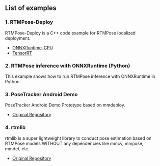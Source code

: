 ## List of examples

### 1. RTMPose-Deploy

RTMPose-Deploy is a C++ code example for RTMPose localized deployment.

- [ONNXRuntime-CPU](https://github.com/HW140701/RTMPose-Deploy)
- [TensorRT](https://github.com/Dominic23331/rtmpose_tensorrt)

### 2. RTMPose inference with ONNXRuntime (Python)

This example shows how to run RTMPose inference with ONNXRuntime in Python.

### 3. PoseTracker Android Demo

PoseTracker Android Demo Prototype based on mmdeploy.

- [Original Repository](https://github.com/hanrui1sensetime/PoseTracker-Android-Prototype)

### 4. rtmlib

rtmlib is a super lightweight library to conduct pose estimation based on RTMPose models WITHOUT any dependencies like mmcv, mmpose, mmdet, etc.

- [Original Repository](https://github.com/Tau-J/rtmlib/tree/main)

